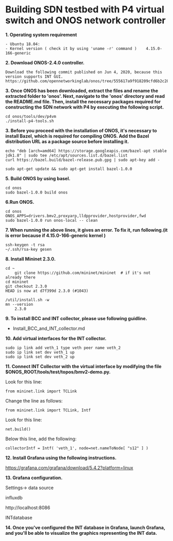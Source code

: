 # Building SDN testbed with P4 virtual switch and ONOS network controller

**1. Operating system requirement**

	- Ubuntu 18.04: 
	- Kernel version ( check it by using 'uname -r' command )    4.15.0-166-generic
 	


**2. Download ONOS-2.4.0 controller.** 

 	Download the following commit published on Jun 4, 2020, because this version supports INT GUI. 
	https://github.com/opennetworkinglab/onos/tree/555617a9f918209cfd6b2c283d6a80638f83c17a
	
**3. Once ONOS has been downloaded, extract the files and rename the extracted folder to 'onos'. Next, navigate to the 'onos' directory and read the README.md file.  Then, install the necessary packages required for constructing the SDN network with P4 by executing the following script.**

	cd onos/tools/dev/p4vm
	./install-p4-tools.sh 

**3. Before you proceed with the installation of ONOS, it's necessary to install Bazel, which is required for compiling ONOS. Add the Bazel distribution URL as a package source before installing it.**

	echo "deb [arch=amd64] https://storage.googleapis.com/bazel-apt stable jdk1.8" | sudo tee /etc/apt/sources.list.d/bazel.list
	curl https://bazel.build/bazel-release.pub.gpg | sudo apt-key add -

	sudo apt-get update && sudo apt-get install bazel-1.0.0


**5. Build ONOS by using basel.** 

    
    cd onos
	sudo bazel-1.0.0 build onos
	
    

**6.Run ONOS.**

	cd onos
	ONOS_APPS=drivers.bmv2,proxyarp,lldpprovider,hostprovider,fwd 
	sudo bazel-1.0.0 run onos-local -- clean 

**7. When running the above lines, it gives an error. To fix it, run following.(it is error because if 4.15.0-166-generic kernel )**

	ssh-keygen -t rsa 
 	~/.ssh/rsa-key gesen 


**8. Install Mininet 2.3.0.**


	cd ~
        git clone https://github.com/mininet/mininet  # if it's not already there
	cd mininet
	git checkout 2.3.0
	HEAD is now at d7f399d 2.3.0 (#1043)

	/util/install.sh -w
	mn --version
		2.3.0

**9. To install BCC and INT collector, please use following guidline.** 

- Install_BCC_and_INT_collector.md


**10. Add virtual interfaces for the INT collector.**

	sudo ip link add veth_1 type veth peer name veth_2 
	sudo ip link set dev veth_1 up 
	sudo ip link set dev veth_2 up 

**11. Connect INT Collector with the virtual interface by modifying the file $ONOS_ROOT/tools/test/topos/bmv2-demo.py.**


Look for this line: 

	from mininet.link import TCLink
 
Change the line as follows:

	from mininet.link import TCLink, Intf
 

Look for this line: 

	net.build()

Below this line, add the following:

	collectorIntf = Intf( 'veth_1', node=net.nameToNode[ "s12" ] )

**12. Install Grafana using the following instructions.**

https://grafana.com/grafana/download/5.4.2?platform=linux

**13. Grafana configuration.** 

Settings-> data source 

influxdb 

http://localhost:8086  

INTdatabase

**14. Once you've configured the INT database in Grafana, launch Grafana, and you'll be able to visualize the graphics representing the INT data.**











